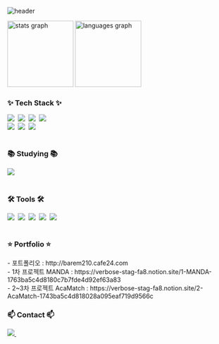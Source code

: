 <!--타이틀 부분-->
![header](https://capsule-render.vercel.app/api?type=waving&color=gradient&height=300&section=header&text=JBum's%20Github!)

<div>
  <img src="https://github-readme-stats.vercel.app/api?username=barem21&hide_title=false&hide_rank=false&show_icons=true&include_all_commits=true&count_private=true&disable_animations=false&theme=dracula&locale=en&hide_border=false" height="150" alt="stats graph"  />
  <img src="https://github-readme-stats.vercel.app/api/top-langs?username=barem21&locale=en&hide_title=false&layout=compact&card_width=320&langs_count=5&theme=dracula&hide_border=false" height="150" alt="languages graph"  />
</div>

<!--내용 부분-->
<h3>✨ Tech Stack ✨</h3>
<div>
  <img src="https://img.shields.io/badge/react-20232a.svg?style=for-the-badge&logo=react&logoColor=61DAFB" />&nbsp
  <img src="https://img.shields.io/badge/javascript-F7DF1E.svg?style=for-the-badge&logo=javascript&logoColor=20232a" />&nbsp
  <img src="https://img.shields.io/badge/html5-E34F26.svg?style=for-the-badge&logo=html5&logoColor=white" />&nbsp
  <img src="https://img.shields.io/badge/axios-5A29E4?style=for-the-badge&logo=axios&logoColor=white" />&nbsp
</div>

<div>
  <img src="https://img.shields.io/badge/styled--components-DB7093?style=for-the-badge&logo=styled-components&logoColor=ffd35b" />&nbsp
  <img src="https://img.shields.io/badge/tailwindcss-1daabb.svg?style=for-the-badge&logo=tailwind-css&logoColor=white" />&nbsp
  <img src="https://img.shields.io/badge/css3-1572B6.svg?style=for-the-badge&logo=css3&logoColor=white" />&nbsp
</div>

<br>

<h3>📚 Studying 📚</h3>
<div>
  <img src="https://img.shields.io/badge/typescript-007ACC.svg?style=for-the-badge&logo=typescript&logoColor=white" />&nbsp
</div>

<br>

<h3>🛠 Tools 🛠</h3>
<div>
  <img src="https://img.shields.io/badge/git-F05033.svg?style=for-the-badge&logo=git&logoColor=white" />&nbsp
  <img src="https://img.shields.io/badge/github-181717.svg?style=for-the-badge&logo=github&logoColor=white" />&nbsp
  <img src="https://img.shields.io/badge/Notion-F3F3F3.svg?style=for-the-badge&logo=notion&logoColor=black" />&nbsp
  <img src="https://img.shields.io/badge/figma-F24E1E.svg?style=for-the-badge&logo=figma&logoColor=white" />&nbsp
  <img src="https://img.shields.io/badge/Slack-4A154B.svg?style=for-the-badge&logo=Slack&logoColor=white">&nbsp
</div>

<br>

<h3>⭐ Portfolio ⭐</h3>
<div>
  - 포트폴리오 : http://barem210.cafe24.com<br />
  - 1차 프로젝트 MANDA : https://verbose-stag-fa8.notion.site/1-MANDA-1763ba5c4d8180c7b7fde4d92ef63a83<br />
  - 2~3차 프로젝트 AcaMatch : https://verbose-stag-fa8.notion.site/2-AcaMatch-1743ba5c4d818028a095eaf719d9566c
</div>

<h3>📫 Contact 📫</h3>
<div>
  <a href="mailto:barem210@gmail.com">
    <img
      src="https://img.shields.io/badge/barem210@gmail.com-D14836?style=for-the-badge&logo=gmail&logoColor=white"/>&nbsp
  </a>
</div>
